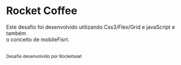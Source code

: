 <h1>Rocket Coffee</h1>
<p>Este desafio foi desenvolvido utilizando Css3/Flex/Grid e javaScript e também <br>
o conceito de mobileFisrt.</p> <br>
<sub>Desafio desenvolvido por Rocketseat</sub>


